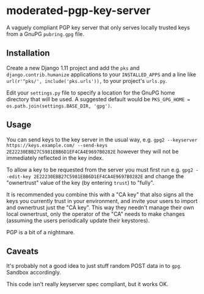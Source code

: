 # moderated-pgp-key-server

A vaguely compliant PGP key server that only serves locally trusted keys from a GnuPG `pubring.gpg` file.

## Installation

Create a new Django 1.11 project and add the `pks` and `django.contrib.humanize` applications to your `INSTALLED_APPS` and a line like `url(r'^pks/', include('pks.urls')),` to your project's `urls.py`.

Edit your `settings.py` file to specify a location for the GnuPG home directory that will be used. A suggested default would be `PKS_GPG_HOME = os.path.join(settings.BASE_DIR, 'gpg')`.

## Usage

You can send keys to the key server in the usual way, e.g. `gpg2 --keyserver https://keys.example.com/ --send-keys  2E22230EBB27C5981EBB6D1EF4CA4E9697B0282E` however they will not be immediately reflected in the key index.

To allow a key to be requested from the server you must first run e.g. `gpg2 --edit-key 2E22230EBB27C5981EBB6D1EF4CA4E9697B0282E` and change the "ownertrust" value of the key (by entering `trust`) to "fully".

It is recommended you combine this with a "CA key" that also signs all the keys you currently trust in your environment, and invite your users to import and ownertrust just the "CA key". This way they needn't manage their own local ownertrust, only the operator of the "CA" needs to make changes (assuming the users periodically update their keystores).

PGP is a bit of a nightmare.

## Caveats

It's probably not a good idea to just stuff random POST data in to `gpg`. Sandbox accordingly.

This code isn't really keyserver spec compliant, but it works OK.
